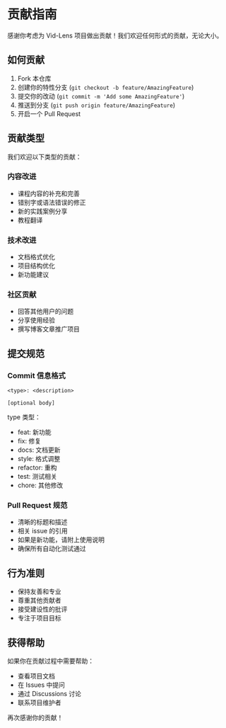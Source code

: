 # 贡献指南

感谢你考虑为 Vid-Lens 项目做出贡献！我们欢迎任何形式的贡献，无论大小。

## 如何贡献

1. Fork 本仓库
2. 创建你的特性分支 (`git checkout -b feature/AmazingFeature`)
3. 提交你的改动 (`git commit -m 'Add some AmazingFeature'`)
4. 推送到分支 (`git push origin feature/AmazingFeature`)
5. 开启一个 Pull Request

## 贡献类型

我们欢迎以下类型的贡献：

### 内容改进
- 课程内容的补充和完善
- 错别字或语法错误的修正
- 新的实践案例分享
- 教程翻译

### 技术改进
- 文档格式优化
- 项目结构优化
- 新功能建议

### 社区贡献
- 回答其他用户的问题
- 分享使用经验
- 撰写博客文章推广项目

## 提交规范

### Commit 信息格式
```
<type>: <description>

[optional body]
```

type 类型：
- feat: 新功能
- fix: 修复
- docs: 文档更新
- style: 格式调整
- refactor: 重构
- test: 测试相关
- chore: 其他修改

### Pull Request 规范
- 清晰的标题和描述
- 相关 issue 的引用
- 如果是新功能，请附上使用说明
- 确保所有自动化测试通过

## 行为准则

- 保持友善和专业
- 尊重其他贡献者
- 接受建设性的批评
- 专注于项目目标

## 获得帮助

如果你在贡献过程中需要帮助：
- 查看项目文档
- 在 Issues 中提问
- 通过 Discussions 讨论
- 联系项目维护者

再次感谢你的贡献！ 